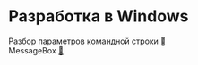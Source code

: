 # Разработка в Windows

Разбор параметров командной строки [&#128279;](https://codingmisadventures.wordpress.com/2009/03/10/retrieving-command-line-parameters-from-winmain-in-win32/) <br>
MessageBox [&#128279;](https://docs.microsoft.com/en-us/windows/win32/api/winuser/nf-winuser-messagebox) <br>
